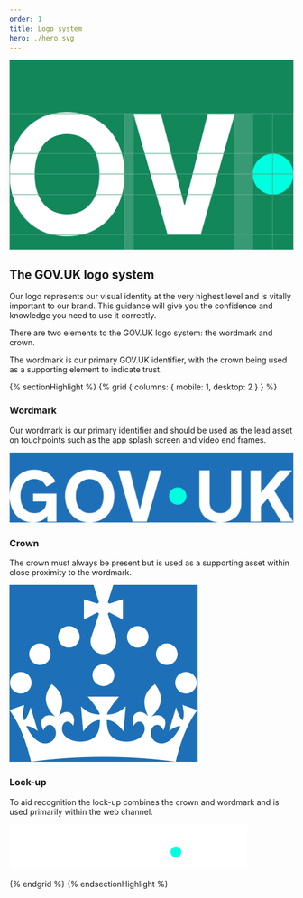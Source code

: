 ```yaml
---
order: 1
title: Logo system
hero: ./hero.svg
---
```


<div class="hero">

![](./hero.svg)

</div>

## The GOV.UK logo system

Our logo represents our visual identity at the very highest level and is vitally important to our brand. This guidance will give you the confidence and knowledge you need to use it correctly.

There are two elements to the GOV.UK logo system: the wordmark and crown.

The wordmark is our primary GOV.UK identifier, with the crown being used as a supporting element to indicate trust.

{% sectionHighlight %}
{% grid { columns: { mobile: 1, desktop: 2 } } %}

<div>

### Wordmark

Our wordmark is our primary identifier and should be used as the lead asset on touchpoints such as the app splash screen and video end frames.

</div>

<div class="app-grid__cell--vertical-align-end">

![Wordmark for GOV.UK in white. The dot between 'GOV' and 'UK' is Accent teal and vertically-centred. Shown on a Primary blue background.](./logo-elements/wordmark.svg)

</div>
<div class="app-top-border">

### Crown

The crown must always be present but is used as a supporting asset within close proximity to the wordmark.

</div>

<div class="app-grid__cell--vertical-align-end app-top-border">

![The crown element of the GOV.UK logo.](./logo-elements/crown.svg)

</div>
<div class="app-top-border">

### Lock-up

To aid recognition the lock-up combines the crown and wordmark and is used primarily within the web channel.

</div>

<div class="app-grid__cell--vertical-align-end app-top-border">

![The lock-up of the crown and GOV.UK wordmark shown together.](./logo-elements/lockup.svg)

</div>

{% endgrid %}
{% endsectionHighlight %}
